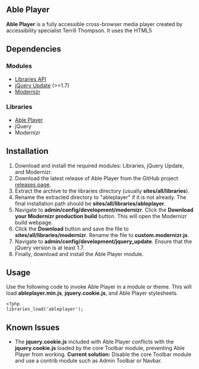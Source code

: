 ## Able Player

**Able Player** is a fully accessible cross-browser media player created by accessibility specialist Terrill Thompson. It uses the HTML5 <audio> or <video> element for browsers that support them. The Able Player module integrates the jQuery Able Player plugin as a Drupal JavaScript library for use in other projects.

## Dependencies

### Modules

*   [Libraries API](https://www.drupal.org/project/libraries)
*   [jQuery Update](https://www.drupal.org/project/jquery_update) (>=1.7)
*   [Modernizr](https://www.drupal.org/project/modernizr)

### Libraries

*   [Able Player](https://github.com/ableplayer/ableplayer)
*   jQuery
*   Modernizr

## Installation

1.  Download and install the required modules: Libraries, jQuery Update, and Modernizr.
2.  Download the latest release of Able Player from the GitHub project [releases page](https://github.com/ableplayer/ableplayer/releases).
3.  Extract the archive to the libraries directory (usually **sites/all/libraries**).
4.  Rename the extracted directory to "ableplayer" if it is not already. The final installation path should be **sites/all/libraries/ableplayer**.
5.  Navigate to **admin/config/development/modernizr**. Click the **Download your Modernizr production build** button. This will open the Modernizr build webpage.
6.  Click the **Download** button and save the file to **sites/all/libraries/modernizr**. Rename the file to **custom.modernizr.js**.
7.  Navigate to **admin/config/development/jquery_update**. Ensure that the jQuery version is at least 1.7.
8.  Finally, download and install the Able Player module.

## Usage

Use the following code to invoke Able Player in a module or theme. This will load **ableplayer.min.js**, **jquery.cookie.js**, and Able Player stylesheets.

    <?php
    libraries_load('ableplayer');

## Known Issues

*   The **jquery.cookie.js** included with Able Player conflicts with the **jquery.cookie.js** loaded by the core Toolbar module, preventing Able Player from working. **Current solution:** Disable the core Toolbar module and use a contrib module such as Admin Toolbar or Navbar.
